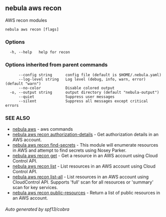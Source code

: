 ## nebula aws recon

AWS recon modules

```
nebula aws recon [flags]
```

### Options

```
  -h, --help   help for recon
```

### Options inherited from parent commands

```
      --config string      config file (default is $HOME/.nebula.yaml)
      --log-level string   Log level (debug, info, warn, error) (default "warn")
      --no-color           Disable colored output
  -o, --output string      output directory (default "nebula-output")
      --quiet              Suppress user messages
      --silent             Suppress all messages except critical errors
```

### SEE ALSO

* [nebula aws](nebula_aws.md)	 - aws commands
* [nebula aws recon authorization-details](nebula_aws_recon_authorization-details.md)	 - Get authorization details in an AWS account.
* [nebula aws recon find-secrets](nebula_aws_recon_find-secrets.md)	 - This module will enumerate resources in AWS and attempt to find secrets using Nosey Parker.
* [nebula aws recon get](nebula_aws_recon_get.md)	 - Get a resource in an AWS account using Cloud Control API.
* [nebula aws recon list](nebula_aws_recon_list.md)	 - List resources in an AWS account using Cloud Control API.
* [nebula aws recon list-all](nebula_aws_recon_list-all.md)	 - List resources in an AWS account using CloudControl API. Supports 'full' scan for all resources or 'summary' scan for key services.
* [nebula aws recon public-resources](nebula_aws_recon_public-resources.md)	 - Return a list of public resources in an AWS account.

###### Auto generated by spf13/cobra
